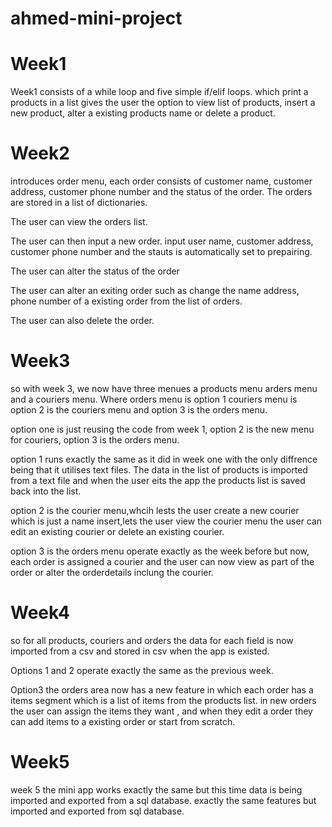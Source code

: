 # ahmed-mini-project

# Week1

Week1 consists of a while loop and five simple if/elif loops. which print a products in a list gives the user  the option to view list of products, insert a new product, alter a existing products name or delete a product.

# Week2

introduces order  menu, each order consists of customer name, customer address, customer phone number and the status of the order.
The orders are stored in a list of dictionaries. 

The user can view the orders list.

The user can then input a new order. input user name, customer address, customer phone number and the stauts is automatically set to prepairing.

The user can alter the status of the order 

The user can alter an exiting order such as change the name address, phone number of  a existing order from the list of orders.

The user can also delete the order.


# Week3 

so with week 3, we now have three menues a products menu arders menu and a couriers menu. Where orders menu is option 1 couriers menu is option 2 is the couriers menu and option 3 is the orders menu.

option one is just reusing the code from week 1, option 2 is the new menu for couriers, option 3 is the orders menu.

option 1 runs exactly the same as it did in week one with the only diffrence being that it utilises text files. The data in the list of products is imported from a text file and when the user eits the app the products list is saved back into the list.

option 2 is the courier menu,whcih lests the user create a new courier which is just a name insert,lets the user view the courier menu the user can edit an existing courier or delete an existing courier.

option 3 is the orders menu operate exactly as the week before but now, each order is assigned a courier and the user can now view as part of the order or alter the orderdetails inclung the courier. 


# Week4 

so for all products, couriers and orders the data for each field is now imported from a csv and stored in csv when the app is existed. 

Options 1 and 2 operate exactly the same as the previous week.

Option3 the orders area now has a new feature in which each order has a items segment which is a list of items from the products list. in new orders the user can assign the items they want , and when they edit a order they can add items to a existing order or start from scratch.


# Week5

week 5 the mini app works exactly the same but this time data is being imported and exported from a sql database. exactly the same features but imported and exported from sql database.










